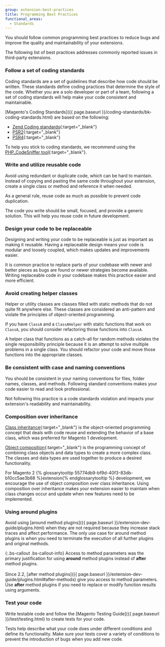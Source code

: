 ```yaml
---
group: extension-best-practices
title: Programming Best Practices
functional_areas:
  - Standards
---
```


You should follow common programming best practices to reduce bugs and improve the quality and maintainability of your extensions.

The following list of best practices addresses commonly reported issues in third-party extensions.

### Follow a set of coding standards

Coding standards are a set of guidelines that describe how code should be written. These standards define coding practices that determine the style of the code. Whether you are a solo developer or part of a team, following a set of coding standards will help make your code consistent and maintainable.

[Magento's Coding Standards]({{ page.baseurl }}/coding-standards/bk-coding-standards.html) are based on the following:

* [Zend Coding standards](http://framework.zend.com/manual/1.12/en/coding-standard.html){:target="_blank"}
* [PSR2](http://www.php-fig.org/psr/psr-2/){:target="_blank"}
* [PSR4](http://www.php-fig.org/psr/psr-4/){:target="_blank"}

To help you stick to coding standards, we recommend using the [PHP_CodeSniffer tool](https://github.com/squizlabs/PHP_CodeSniffer){:target="_blank"}.

### Write and utilize reusable code

Avoid using redundant or duplicate code, which can be hard to maintain. Instead of copying and pasting the same code throughout your extension, create a single class or method and reference it when needed.

As a general rule, reuse code as much as possible to prevent code duplication.

The code you write should be small, focused, and provide a generic solution. This will help you reuse code in future development.

### Design your code to be replaceable

Designing and writing your code to be replaceable is just as important as making it reusable. Having a replaceable design means your code is modular and loosely coupled, which makes updates and improvements easier.

It is common practice to replace parts of your codebase with newer and better pieces as bugs are found or newer strategies become available. Writing replaceable code in your codebase makes this practice easier and more efficient.

### Avoid creating helper classes

Helper or utility classes are classes filled with static methods that do not quite fit anywhere else. These classes are considered an anti-pattern and violate the principles of object-oriented programming.

If you have `ClassA` and a `ClassAHelper` with static functions that work on `ClassA`, you should consider refactoring those functions into `ClassA`.

A helper class that functions as a catch-all for random methods violates the single responsibility principle because it is an attempt to solve multiple problems in a single class. You should refactor your code and move those functions into the appropriate classes.

### Be consistent with case and naming conventions

You should be consistent in your naming conventions for files, folder names, classes, and methods. Following standard conventions makes your code easier to read and look professional.

Not following this practice is a code standards violation and impacts your extension's readability and  maintainability.

### Composition over inheritance
[Class inheritance](https://en.wikipedia.org/wiki/Inheritance_(object-oriented_programming)){:target="_blank"} is the object-oriented programming concept that deals with code reuse and extending the behavior of a base class, which was preferred for Magento 1 development.

[Object composition](https://en.wikipedia.org/wiki/Object_composition){:target="_blank"} is the programming concept of combining class objects and data types to create a more complex class. The classes and data types are used together to produce a desired functionality.

For Magento 2 {% glossarytooltip 55774db9-bf9d-40f3-83db-b10cc5ae3b68 %}extension{% endglossarytooltip %} development, we encourage the use of object composition over class inheritance. Using composition over inheritance makes your extension easier to maintain when class changes occur and update when new features need to be implemented.

### Using around plugins

Avoid using [around method plugins]({{ page.baseurl }}/extension-dev-guide/plugins.html) when they are not required because they increase stack traces and affect performance. The only use case for around method plugins is when you need to terminate the execution of all further plugins and original methods.

{:.bs-callout .bs-callout-info}
Access to method parameters was the primary justification for using **around** method plugins instead of **after** method plugins. 
<br/><br/> 
Since 2.2, [after method plugins]({{ page.baseurl }}/extension-dev-guide/plugins.html#after-methods) give you access to method parameters. Use **after** method plugins if you need to replace or modify function results using arguments. 

### Test your code

Write testable code and follow the [Magento Testing Guide]({{ page.baseurl }}/test/testing.html) to create tests for your code.

Tests help describe what your code does under different conditions and define its functionality. Make sure your tests cover a variety of conditions to prevent the introduction of bugs when you add new code.

